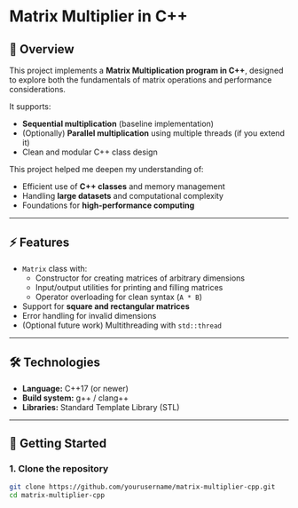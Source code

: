 # Matrix Multiplier in C++

## 📖 Overview
This project implements a **Matrix Multiplication program in C++**, designed to explore both the fundamentals of matrix operations and performance considerations.  

It supports:
- **Sequential multiplication** (baseline implementation)
- (Optionally) **Parallel multiplication** using multiple threads (if you extend it)
- Clean and modular C++ class design

This project helped me deepen my understanding of:
- Efficient use of **C++ classes** and memory management
- Handling **large datasets** and computational complexity
- Foundations for **high-performance computing**

---

## ⚡ Features
- `Matrix` class with:
  - Constructor for creating matrices of arbitrary dimensions
  - Input/output utilities for printing and filling matrices
  - Operator overloading for clean syntax (`A * B`)
- Support for **square and rectangular matrices**
- Error handling for invalid dimensions
- (Optional future work) Multithreading with `std::thread`

---

## 🛠️ Technologies
- **Language:** C++17 (or newer)
- **Build system:** g++ / clang++
- **Libraries:** Standard Template Library (STL)

---

## 🚀 Getting Started

### 1. Clone the repository
```bash
git clone https://github.com/yourusername/matrix-multiplier-cpp.git
cd matrix-multiplier-cpp
